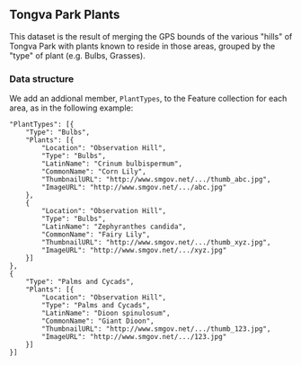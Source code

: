 ## Tongva Park Plants
This dataset is the result of merging the GPS bounds of the various "hills" of Tongva Park with plants known to reside in those areas, grouped by the "type" of plant (e.g. Bulbs, Grasses).

### Data structure
We add an addional member, `PlantTypes`, to the Feature collection for each area, as in the following example:

    "PlantTypes": [{
		"Type": "Bulbs",
		"Plants": [{
			"Location": "Observation Hill",
			"Type": "Bulbs",
			"LatinName": "Crinum bulbispermum",
			"CommonName": "Corn Lily",
			"ThumbnailURL": "http://www.smgov.net/.../thumb_abc.jpg",
			"ImageURL": "http://www.smgov.net/.../abc.jpg"
		},
		{
			"Location": "Observation Hill",
			"Type": "Bulbs",
			"LatinName": "Zephyranthes candida",
			"CommonName": "Fairy Lily",
			"ThumbnailURL": "http://www.smgov.net/.../thumb_xyz.jpg",
			"ImageURL": "http://www.smgov.net/.../xyz.jpg"
		}]
	},
	{
		"Type": "Palms and Cycads",
		"Plants": [{
			"Location": "Observation Hill",
			"Type": "Palms and Cycads",
			"LatinName": "Dioon spinulosum",
			"CommonName": "Giant Dioon",
			"ThumbnailURL": "http://www.smgov.net/.../thumb_123.jpg",
			"ImageURL": "http://www.smgov.net/.../123.jpg"
		}]
	}]
